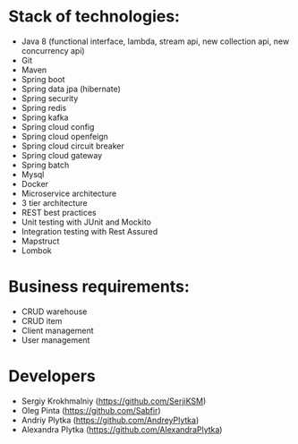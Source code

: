# Stack of technologies:
* Java 8 (functional interface, lambda, stream api, new collection api, new concurrency api)
* Git
* Maven
* Spring boot
* Spring data jpa (hibernate)
* Spring security
* Spring redis
* Spring kafka
* Spring cloud config
* Spring cloud openfeign
* Spring cloud circuit breaker
* Spring cloud gateway
* Spring batch
* Mysql
* Docker
* Microservice architecture
* 3 tier architecture
* REST best practices
* Unit testing with JUnit and Mockito
* Integration testing with Rest Assured
* Mapstruct
* Lombok

# Business requirements:
* CRUD warehouse
* CRUD item
* Client management
* User management
# Developers
* Sergiy Krokhmalniy (https://github.com/SerjiKSM)
* Oleg Pinta (https://github.com/Sabfir)
* Andriy Plytka (https://github.com/AndreyPlytka)
* Alexandra Plytka  (https://github.com/AlexandraPlytka)
